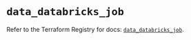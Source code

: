 # `data_databricks_job`

Refer to the Terraform Registry for docs: [`data_databricks_job`](https://registry.terraform.io/providers/databricks/databricks/1.89.0/docs/data-sources/job).
